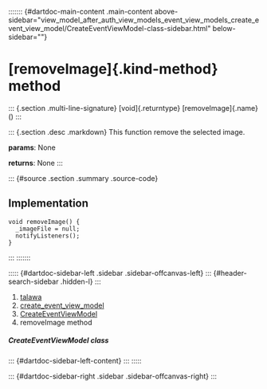 ::::::: {#dartdoc-main-content .main-content above-sidebar="view_model_after_auth_view_models_event_view_models_create_event_view_model/CreateEventViewModel-class-sidebar.html" below-sidebar=""}
<div>

# [removeImage]{.kind-method} method

</div>

::: {.section .multi-line-signature}
[void]{.returntype} [removeImage]{.name}()
:::

::: {.section .desc .markdown}
This function remove the selected image.

**params**: None

**returns**: None
:::

::: {#source .section .summary .source-code}
## Implementation

``` language-dart
void removeImage() {
  _imageFile = null;
  notifyListeners();
}
```
:::
:::::::

::::: {#dartdoc-sidebar-left .sidebar .sidebar-offcanvas-left}
::: {#header-search-sidebar .hidden-l}
:::

1.  [talawa](../../index.html)
2.  [create_event_view_model](../../view_model_after_auth_view_models_event_view_models_create_event_view_model/)
3.  [CreateEventViewModel](../../view_model_after_auth_view_models_event_view_models_create_event_view_model/CreateEventViewModel-class.html)
4.  removeImage method

##### CreateEventViewModel class

::: {#dartdoc-sidebar-left-content}
:::
:::::

::: {#dartdoc-sidebar-right .sidebar .sidebar-offcanvas-right}
:::
